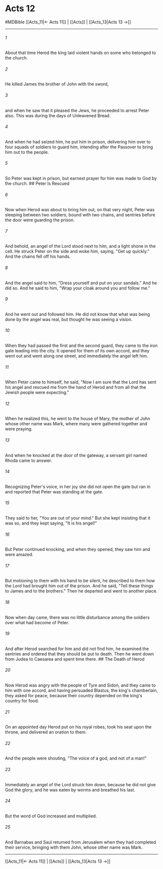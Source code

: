 # Acts 12
#MDBible
[[Acts_11|← Acts 11]] | [[Acts]] | [[Acts_13|Acts 13 →]]

***

###### 1 

About that time Herod the king laid violent hands on some who belonged to the church. 

###### 2 

He killed James the brother of John with the sword, 

###### 3 

and when he saw that it pleased the Jews, he proceeded to arrest Peter also. This was during the days of Unleavened Bread. 

###### 4 

And when he had seized him, he put him in prison, delivering him over to four squads of soldiers to guard him, intending after the Passover to bring him out to the people. 

###### 5 

So Peter was kept in prison, but earnest prayer for him was made to God by the church. ## Peter Is Rescued 

###### 6 

Now when Herod was about to bring him out, on that very night, Peter was sleeping between two soldiers, bound with two chains, and sentries before the door were guarding the prison. 

###### 7 

And behold, an angel of the Lord stood next to him, and a light shone in the cell. He struck Peter on the side and woke him, saying, "Get up quickly." And the chains fell off his hands. 

###### 8 

And the angel said to him, "Dress yourself and put on your sandals." And he did so. And he said to him, "Wrap your cloak around you and follow me." 

###### 9 

And he went out and followed him. He did not know that what was being done by the angel was real, but thought he was seeing a vision. 

###### 10 

When they had passed the first and the second guard, they came to the iron gate leading into the city. It opened for them of its own accord, and they went out and went along one street, and immediately the angel left him. 

###### 11 

When Peter came to himself, he said, "Now I am sure that the Lord has sent his angel and rescued me from the hand of Herod and from all that the Jewish people were expecting." 

###### 12 

When he realized this, he went to the house of Mary, the mother of John whose other name was Mark, where many were gathered together and were praying. 

###### 13 

And when he knocked at the door of the gateway, a servant girl named Rhoda came to answer. 

###### 14 

Recognizing Peter's voice, in her joy she did not open the gate but ran in and reported that Peter was standing at the gate. 

###### 15 

They said to her, "You are out of your mind." But she kept insisting that it was so, and they kept saying, "It is his angel!" 

###### 16 

But Peter continued knocking, and when they opened, they saw him and were amazed. 

###### 17 

But motioning to them with his hand to be silent, he described to them how the Lord had brought him out of the prison. And he said, "Tell these things to James and to the brothers." Then he departed and went to another place. 

###### 18 

Now when day came, there was no little disturbance among the soldiers over what had become of Peter. 

###### 19 

And after Herod searched for him and did not find him, he examined the sentries and ordered that they should be put to death. Then he went down from Judea to Caesarea and spent time there. ## The Death of Herod 

###### 20 

Now Herod was angry with the people of Tyre and Sidon, and they came to him with one accord, and having persuaded Blastus, the king's chamberlain, they asked for peace, because their country depended on the king's country for food. 

###### 21 

On an appointed day Herod put on his royal robes, took his seat upon the throne, and delivered an oration to them. 

###### 22 

And the people were shouting, "The voice of a god, and not of a man!" 

###### 23 

Immediately an angel of the Lord struck him down, because he did not give God the glory, and he was eaten by worms and breathed his last. 

###### 24 

But the word of God increased and multiplied. 

###### 25 

And Barnabas and Saul returned from Jerusalem when they had completed their service, bringing with them John, whose other name was Mark. 

***

[[Acts_11|← Acts 11]] | [[Acts]] | [[Acts_13|Acts 13 →]]
